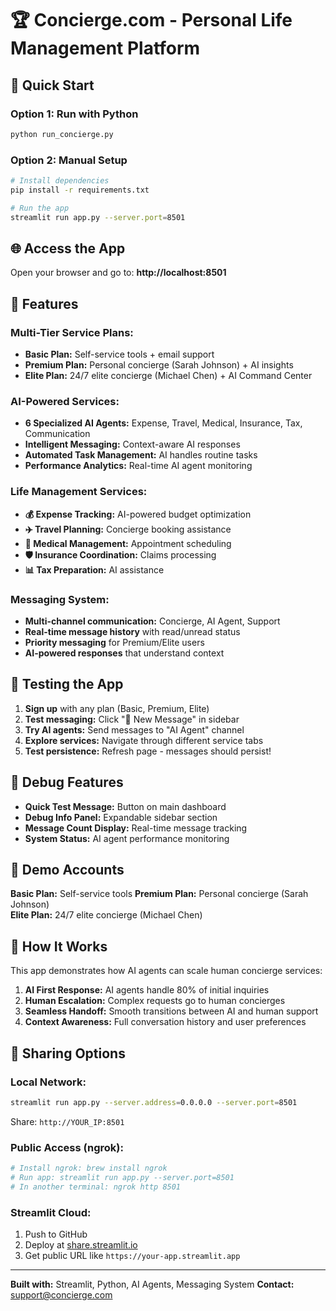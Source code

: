 # 🏆 Concierge.com - Personal Life Management Platform

## 🚀 Quick Start

### Option 1: Run with Python
```bash
python run_concierge.py
```

### Option 2: Manual Setup
```bash
# Install dependencies
pip install -r requirements.txt

# Run the app
streamlit run app.py --server.port=8501
```

## 🌐 Access the App
Open your browser and go to: **http://localhost:8501**

## 🎯 Features

### **Multi-Tier Service Plans:**
- **Basic Plan:** Self-service tools + email support
- **Premium Plan:** Personal concierge (Sarah Johnson) + AI insights  
- **Elite Plan:** 24/7 elite concierge (Michael Chen) + AI Command Center

### **AI-Powered Services:**
- **6 Specialized AI Agents:** Expense, Travel, Medical, Insurance, Tax, Communication
- **Intelligent Messaging:** Context-aware AI responses
- **Automated Task Management:** AI handles routine tasks
- **Performance Analytics:** Real-time AI agent monitoring

### **Life Management Services:**
- **💰 Expense Tracking:** AI-powered budget optimization
- **✈️ Travel Planning:** Concierge booking assistance
- **🏥 Medical Management:** Appointment scheduling
- **🛡️ Insurance Coordination:** Claims processing
- **📊 Tax Preparation:** AI assistance

### **Messaging System:**
- **Multi-channel communication:** Concierge, AI Agent, Support
- **Real-time message history** with read/unread status
- **Priority messaging** for Premium/Elite users
- **AI-powered responses** that understand context

## 🧪 Testing the App

1. **Sign up** with any plan (Basic, Premium, Elite)
2. **Test messaging:** Click "💬 New Message" in sidebar
3. **Try AI agents:** Send messages to "AI Agent" channel
4. **Explore services:** Navigate through different service tabs
5. **Test persistence:** Refresh page - messages should persist!

## 🔧 Debug Features

- **Quick Test Message:** Button on main dashboard
- **Debug Info Panel:** Expandable sidebar section
- **Message Count Display:** Real-time message tracking
- **System Status:** AI agent performance monitoring

## 📱 Demo Accounts

**Basic Plan:** Self-service tools
**Premium Plan:** Personal concierge (Sarah Johnson)  
**Elite Plan:** 24/7 elite concierge (Michael Chen)

## 🎯 How It Works

This app demonstrates how AI agents can scale human concierge services:

1. **AI First Response:** AI agents handle 80% of initial inquiries
2. **Human Escalation:** Complex requests go to human concierges  
3. **Seamless Handoff:** Smooth transitions between AI and human support
4. **Context Awareness:** Full conversation history and user preferences

## 🚀 Sharing Options

### **Local Network:**
```bash
streamlit run app.py --server.address=0.0.0.0 --server.port=8501
```
Share: `http://YOUR_IP:8501`

### **Public Access (ngrok):**
```bash
# Install ngrok: brew install ngrok
# Run app: streamlit run app.py --server.port=8501
# In another terminal: ngrok http 8501
```

### **Streamlit Cloud:**
1. Push to GitHub
2. Deploy at [share.streamlit.io](https://share.streamlit.io)
3. Get public URL like `https://your-app.streamlit.app`

---

**Built with:** Streamlit, Python, AI Agents, Messaging System
**Contact:** support@concierge.com
